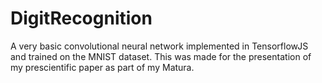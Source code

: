 # DigitRecognition

A very basic convolutional neural network implemented in TensorflowJS and trained on the MNIST dataset. This was made for the presentation of my prescientific paper as part of my Matura.
